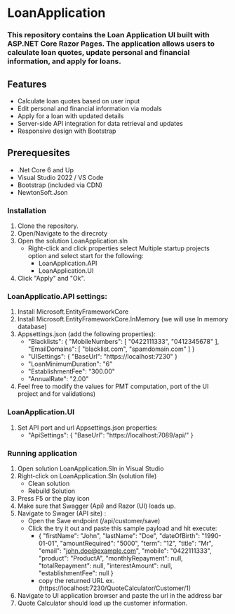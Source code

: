 # LoanApplication

### This repository contains the Loan Application UI built with ASP.NET Core Razor Pages. The application allows users to calculate loan quotes, update personal and financial information, and apply for loans. 

## Features 
- Calculate loan quotes based on user input
- Edit personal and financial information via modals
- Apply for a loan with updated details
- Server-side API integration for data retrieval and updates
- Responsive design with Bootstrap

## Prerequesites
- .Net Core 6 and Up
- Visual Studio 2022 / VS Code
- Bootstrap (included via CDN)
- NewtonSoft.Json

### Installation
1. Clone the repository.
2. Open/Navigate to the direcroty
3. Open the solution LoanApplication.sln
   - Right-click and click properties select Multiple startup projects option and select start for the following:
       - LoanApplication.API
       - LoanApplication.UI
4. Click "Apply" and "Ok".

### LoanApplicatio.API settings:
1. Install Microsoft.EntityFrameworkCore
2. Install Microsoft.EntityFrameworkCore.InMemory (we will use In memory database)
3. Appsettings.json (add the following properties):
    - "Blacklists": {
      "MobileNumbers": [ "0422111333", "0412345678" ],
      "EmailDomains": [ "blacklist.com", "spamdomain.com" ]
   }
    - "UISettings": {
      "BaseUrl": "https://localhost:7230"
   }
    - "LoanMinimumDuration": "6"
    - "EstablishmentFee": "300.00"
    - "AnnualRate":  "2.00"
4. Feel free to modify the values for PMT computation, port of the UI project and for validations)

### LoanApplication.UI
1. Set API port and url Appsettings.json properties:
   - "ApiSettings": {
        "BaseUrl": "https://localhost:7089/api/"
      }

### Running application
1. Open solution LoanApplication.Sln in Visual Studio
1. Right-click on LoanApplication.Sln (solution file)
   - Clean solution
   - Rebuild Solution
2. Press F5 or the play icon
3. Make sure that Swagger (Api) and Razor (UI) loads up.
4. Navigate to Swager (API site) :
   - Open the Save endpoint (/api/customer/save)
   - Click the try it out and paste this sample payload and hit execute:
     - {
        "firstName": "John",
        "lastName": "Doe",
        "dateOfBirth": "1990-01-01",
        "amountRequired": "5000",
        "term": "12",
        "title": "Mr",
        "email": "john.doe@example.com",
        "mobile": "0422111333",
        "product": "ProductA",
        "monthlyRepayment": null,
        "totalRepayment": null,
        "interestAmount": null,
        "establishmentFee": null
       }
     - copy the returned URL ex. (https://localhost:7230/QuoteCalculator/Customer/1)
5. Navigate to UI application browser and paste the url in the address bar
6. Quote Calculator should load up the customer information.


